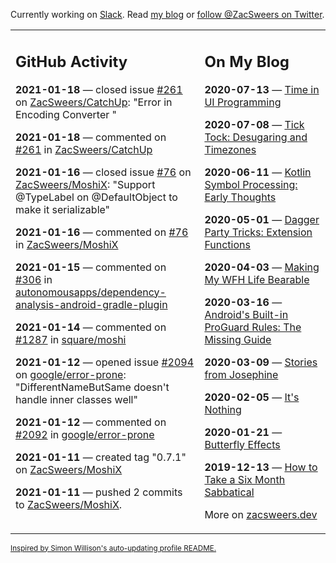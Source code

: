 Currently working on [Slack](https://slack.com/). Read [my blog](https://zacsweers.dev/) or [follow @ZacSweers on Twitter](https://twitter.com/ZacSweers).

<table><tr><td valign="top" width="60%">

## GitHub Activity
<!-- githubActivity starts -->
**2021-01-18** — closed issue [#261](https://api.github.com/repos/ZacSweers/CatchUp/issues/261) on [ZacSweers/CatchUp](https://api.github.com/repos/ZacSweers/CatchUp): "Error in Encoding Converter "

**2021-01-18** — commented on [#261](https://github.com/ZacSweers/CatchUp/issues/261#issuecomment-762386995) in [ZacSweers/CatchUp](https://api.github.com/repos/ZacSweers/CatchUp)

**2021-01-16** — closed issue [#76](https://api.github.com/repos/ZacSweers/MoshiX/issues/76) on [ZacSweers/MoshiX](https://api.github.com/repos/ZacSweers/MoshiX): "Support @TypeLabel on @DefaultObject to make it serializable"

**2021-01-16** — commented on [#76](https://github.com/ZacSweers/MoshiX/issues/76#issuecomment-761724390) in [ZacSweers/MoshiX](https://api.github.com/repos/ZacSweers/MoshiX)

**2021-01-15** — commented on [#306](https://github.com/autonomousapps/dependency-analysis-android-gradle-plugin/issues/306#issuecomment-760655600) in [autonomousapps/dependency-analysis-android-gradle-plugin](https://api.github.com/repos/autonomousapps/dependency-analysis-android-gradle-plugin)

**2021-01-14** — commented on [#1287](https://github.com/square/moshi/pull/1287#issuecomment-759967909) in [square/moshi](https://api.github.com/repos/square/moshi)

**2021-01-12** — opened issue [#2094](https://api.github.com/repos/google/error-prone/issues/2094) on [google/error-prone](https://api.github.com/repos/google/error-prone): "DifferentNameButSame doesn't handle inner classes well"

**2021-01-12** — commented on [#2092](https://github.com/google/error-prone/issues/2092#issuecomment-759101030) in [google/error-prone](https://api.github.com/repos/google/error-prone)

**2021-01-11** — created tag "0.7.1" on [ZacSweers/MoshiX](https://api.github.com/repos/ZacSweers/MoshiX)

**2021-01-11** — pushed 2 commits to [ZacSweers/MoshiX](https://api.github.com/repos/ZacSweers/MoshiX).
<!-- githubActivity ends -->
</td><td valign="top" width="40%">

## On My Blog
<!-- blog starts -->
**2020-07-13** — [Time in UI Programming](https://www.zacsweers.dev/time-in-ui/)

**2020-07-08** — [Tick Tock: Desugaring and Timezones](https://www.zacsweers.dev/ticktock-desugaring-timezones/)

**2020-06-11** — [Kotlin Symbol Processing: Early Thoughts](https://www.zacsweers.dev/kotlin-symbol-processor-early-thoughts/)

**2020-05-01** — [Dagger Party Tricks: Extension Functions](https://www.zacsweers.dev/dagger-party-tricks-extension-functions/)

**2020-04-03** — [Making My WFH Life Bearable](https://www.zacsweers.dev/making-wfh-life-bearable/)

**2020-03-16** — [Android's Built-in ProGuard Rules: The Missing Guide](https://www.zacsweers.dev/android-proguard-rules/)

**2020-03-09** — [Stories from Josephine](https://www.zacsweers.dev/stories-from-josephine/)

**2020-02-05** — [It's Nothing](https://www.zacsweers.dev/its-nothing/)

**2020-01-21** — [Butterfly Effects](https://www.zacsweers.dev/butterfly-effects/)

**2019-12-13** — [How to Take a Six Month Sabbatical](https://www.zacsweers.dev/how-to-take-a-six-month-sabbatical/)
<!-- blog ends -->
More on [zacsweers.dev](https://zacsweers.dev/)
</td></tr></table>

<sub><a href="https://simonwillison.net/2020/Jul/10/self-updating-profile-readme/">Inspired by Simon Willison's auto-updating profile README.</a></sub>